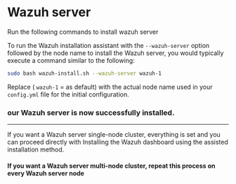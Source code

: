 # Wazuh server
Run the following commands to install wazuh server


To run the Wazuh installation assistant with the `--wazuh-server` option followed by the node name to install the Wazuh server, you would typically execute a command similar to the following:

```bash
sudo bash wazuh-install.sh --wazuh-server wazuh-1
```

Replace ( `wazuh-1` = as default) with the actual node name used in your `config.yml` file for the initial configuration.

### our Wazuh server is now successfully installed.

---

If you want a Wazuh server single-node cluster, everything is set and you can proceed directly with Installing the Wazuh dashboard using the assisted installation method.

#### If you want a Wazuh server multi-node cluster, repeat this process on every Wazuh server node
